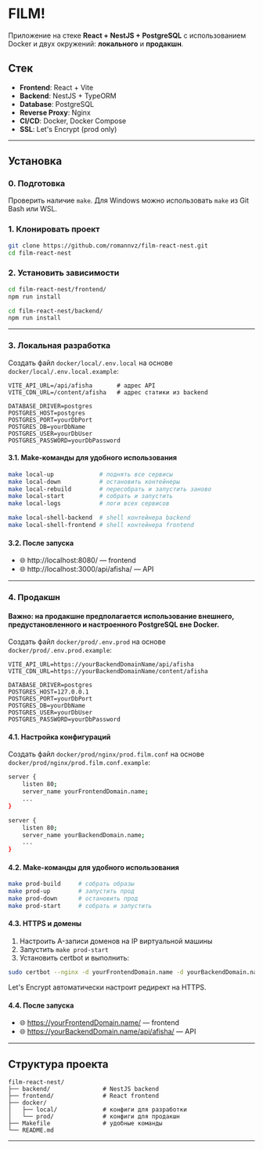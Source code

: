 # FILM!

Приложение на стеке **React + NestJS + PostgreSQL** с использованием Docker и двух окружений: **локального** и **продакшн**.

## Стек

- **Frontend**: React + Vite  
- **Backend**: NestJS + TypeORM  
- **Database**: PostgreSQL  
- **Reverse Proxy**: Nginx  
- **CI/CD**: Docker, Docker Compose  
- **SSL**: Let's Encrypt (prod only)

---

## Установка

### 0. Подготовка

Проверить наличие `make`. Для Windows можно использовать `make` из Git Bash или WSL.

### 1. Клонировать проект

```bash
git clone https://github.com/romannvz/film-react-nest.git
cd film-react-nest
```

### 2. Установить зависимости

```bash
cd film-react-nest/frontend/
npm run install

cd film-react-nest/backend/
npm run install
```

---

### 3. Локальная разработка

Создать файл `docker/local/.env.local` на основе `docker/local/.env.local.example`:

```env
VITE_API_URL=/api/afisha       # адрес API
VITE_CDN_URL=/content/afisha   # адрес статики из backend

DATABASE_DRIVER=postgres
POSTGRES_HOST=postgres
POSTGRES_PORT=yourDbPort
POSTGRES_DB=yourDbName
POSTGRES_USER=yourDbUser
POSTGRES_PASSWORD=yourDbPassword
```

#### 3.1. Make-команды для удобного использования

```bash
make local-up             # поднять все сервисы
make local-down           # остановить контейнеры
make local-rebuild        # пересобрать и запустить заново
make local-start          # собрать и запустить
make local-logs           # логи всех сервисов

make local-shell-backend  # shell контейнера backend
make local-shell-frontend # shell контейнера frontend
```

#### 3.2. После запуска

- 🌐 http://localhost:8080/ — frontend  
- 🌐 http://localhost:3000/api/afisha/ — API

---

### 4. Продакшн 

#### Важно: на продакшне предполагается использование **внешнего, предустановленного и настроенного PostgreSQL** вне Docker.

Создать файл `docker/prod/.env.prod` на основе `docker/prod/.env.prod.example`:

```env
VITE_API_URL=https://yourBackendDomainName/api/afisha
VITE_CDN_URL=https://yourBackendDomainName/content/afisha

DATABASE_DRIVER=postgres
POSTGRES_HOST=127.0.0.1
POSTGRES_PORT=yourDbPort
POSTGRES_DB=yourDbName
POSTGRES_USER=yourDbUser
POSTGRES_PASSWORD=yourDbPassword
```

#### 4.1. Настройка конфигураций

Создать файл `docker/prod/nginx/prod.film.conf` на основе `docker/prod/nginx/prod.film.conf.example`:

```bash
server {
    listen 80;
    server_name yourFrontendDomain.name;
    ...
}

server {
    listen 80;
    server_name yourBackendDomain.name;
    ...
}
```

#### 4.2. Make-команды для удобного использования

```bash
make prod-build     # собрать образы
make prod-up        # запустить прод
make prod-down      # остановить прод
make prod-start     # собрать и запустить
```

#### 4.3. HTTPS и домены

1. Настроить A-записи доменов на IP виртуальной машины  
2. Запустить `make prod-start`  
3. Установить certbot и выполнить:

```bash
sudo certbot --nginx -d yourFrontendDomain.name -d yourBackendDomain.name
```

Let's Encrypt автоматически настроит редирект на HTTPS.

#### 4.4. После запуска

- 🌐 https://yourFrontendDomain.name/ — frontend  
- 🌐 https://yourBackendDomain.name/api/afisha/ — API


---

## Структура проекта

```
film-react-nest/
├── backend/               # NestJS backend
├── frontend/              # React frontend
├── docker/
│   ├── local/             # конфиги для разработки
│   └── prod/              # конфиги для продакшн
├── Makefile               # удобные команды
└── README.md
```
---
